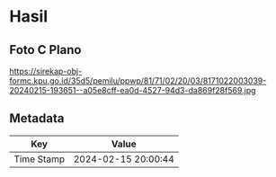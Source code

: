 # Hasil

## Foto C Plano

https://sirekap-obj-formc.kpu.go.id/35d5/pemilu/ppwp/81/71/02/20/03/8171022003039-20240215-193651--a05e8cff-ea0d-4527-94d3-da869f28f569.jpg


## Metadata

| Key        | Value               |
| ---------- | ------------------- |
| Time Stamp | 2024-02-15 20:00:44 |




